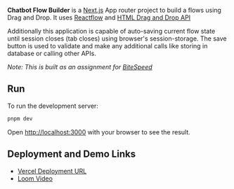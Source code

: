 **Chatbot Flow Builder** is a [Next.js](https://nextjs.org/) App router project to build a flows using Drag and Drop. It uses [Reactflow](https://reactflow.dev/) and [HTML Drag and Drop API](https://developer.mozilla.org/en-US/docs/Web/API/HTML_Drag_and_Drop_API)

Additionally this application is capable of auto-saving current flow state until session closes (tab closes) using browser's session-storage. The save button is used to validate and make any additional calls like storing in database or calling other APIs.

_Note: This is built as an assignment for [BiteSpeed](https://www.bitespeed.co/)_

## Run

To run the development server:

```bash
pnpm dev
```

Open [http://localhost:3000](http://localhost:3000) with your browser to see the result.

## Deployment and Demo Links

- [Vercel Deployment URL]()
- [Loom Video]()
